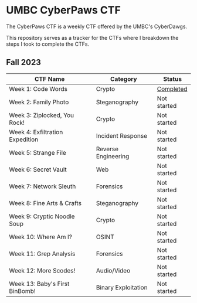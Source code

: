 # UMBC CyberPaws CTF
The CyberPaws CTF is a weekly CTF offered by the UMBC's CyberDawgs.

This repository serves as a tracker for the CTFs where I breakdown the steps I took to complete the CTFs.

## Fall 2023
| CTF Name | Category | Status | 
|---       |---       |---     |
| Week 1: Code Words | Crypto | [Completed](Fall-2023/Week%201/) |
| Week 2: Family Photo | Steganography | Not started |
| Week 3: Ziplocked, You Rock! | Crypto |  Not started |
| Week 4: Exfiltration Expedition | Incident Response |  Not started |
| Week 5: Strange File | Reverse Engineering |  Not started |
| Week 6: Secret Vault | Web |  Not started |
| Week 7: Network Sleuth | Forensics |  Not started |
| Week 8: Fine Arts & Crafts | Steganography |  Not started |
| Week 9: Cryptic Noodle Soup | Crypto |  Not started |
| Week 10: Where Am I? | OSINT |  Not started |
| Week 11: Grep Analysis | Forensics |  Not started |
| Week 12: More Scodes! | Audio/Video |  Not started |
| Week 13: Baby's First BinBomb! | Binary Exploitation |  Not started |